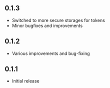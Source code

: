 ## 0.1.3
* Switched to more secure storages for tokens
* Minor bugfixes and improvements

## 0.1.2
* Various improvements and bug-fixing

## 0.1.1
* Initial release